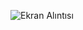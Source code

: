 ![Ekran Alıntısı](https://user-images.githubusercontent.com/85804481/188718972-1a47fef4-ccf7-4eb3-8f32-cd8b287352ff.PNG)

